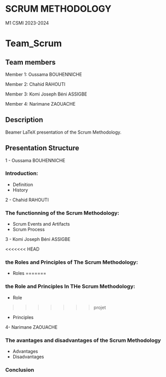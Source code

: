 # SCRUM METHODOLOGY
M1 CSMI 2023-2024

# Team_Scrum

## Team members 

  Member 1: Oussama BOUHENNICHE

  Member 2: Chahid RAHOUTI

  Member 3: Komi Joseph Béni ASSIGBE

  Member 4: Narimane ZAOUACHE
## Description
Beamer LaTeX presentation of the Scrum Methodology. 
## Presentation Structure

1 - Oussama BOUHENNICHE
### Introduction:
  - Definition
  - History

2 - Chahid RAHOUTI
### The functionning of the Scrum Methodology:
  - Scrum Events and Artifacts
  - Scrum Process
  
3 - Komi Joseph Béni ASSIGBE

<<<<<<< HEAD
### the Roles and Principles of The Scrum Methodology:
  - Roles
=======
### the Role and Principles In  THe Scrum Methodology:
  - Role
>>>>>>> projet
  - Principles

4- Narimane ZAOUACHE
### The avantages and disadvantages of the Scrum Methodology
  - Advantages
  - Disadvantages
### Conclusion 

